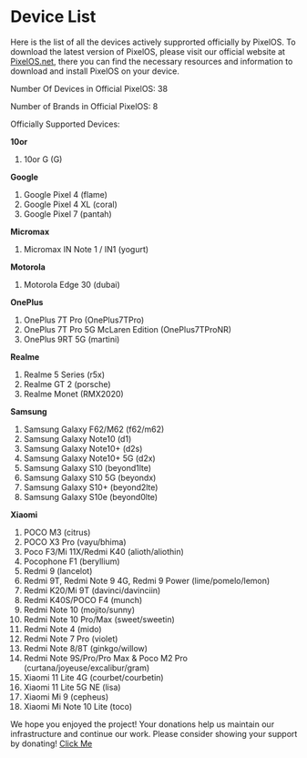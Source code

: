 # Device List
Here is the list of all the devices actively supprorted officially by PixelOS. To download the latest version of PixelOS, please visit our official website at [PixelOS.net](PixelOS.net), there you can find the necessary resources and information to download and install PixelOS on your device.

Number Of Devices in Official PixelOS: 38

Number of Brands in Official PixelOS: 8

Officially Supported Devices:

**10or**
1. 10or G (G)

**Google**
1. Google Pixel 4 (flame)
2. Google Pixel 4 XL (coral)
3. Google Pixel 7 (pantah)

**Micromax**
1. Micromax IN Note 1 / IN1 (yogurt)

**Motorola**
1. Motorola Edge 30 (dubai)

**OnePlus**
1. OnePlus 7T Pro (OnePlus7TPro)
2. OnePlus 7T Pro 5G McLaren Edition (OnePlus7TProNR)
3. OnePlus 9RT 5G (martini)

**Realme**
1. Realme 5 Series (r5x)
2. Realme GT 2 (porsche)
3. Realme Monet (RMX2020)

**Samsung**
1. Samsung Galaxy F62/M62 (f62/m62)
2. Samsung Galaxy Note10 (d1)
3. Samsung Galaxy Note10+ (d2s)
4. Samsung Galaxy Note10+ 5G (d2x)
5. Samsung Galaxy S10 (beyond1lte)
6. Samsung Galaxy S10 5G (beyondx)
7. Samsung Galaxy S10+ (beyond2lte)
8. Samsung Galaxy S10e (beyond0lte)

**Xiaomi**
1. POCO M3 (citrus)
2. POCO X3 Pro (vayu/bhima)
3. Poco F3/Mi 11X/Redmi K40 (alioth/aliothin)
4. Pocophone F1 (beryllium)
5. Redmi 9 (lancelot)
6. Redmi 9T, Redmi Note 9 4G, Redmi 9 Power (lime/pomelo/lemon)
7. Redmi K20/Mi 9T (davinci/davinciin)
8. Redmi K40S/POCO F4 (munch)
9. Redmi Note 10 (mojito/sunny)
10. Redmi Note 10 Pro/Max (sweet/sweetin)
11. Redmi Note 4 (mido)
12. Redmi Note 7 Pro (violet)
13. Redmi Note 8/8T (ginkgo/willow)
14. Redmi Note 9S/Pro/Pro Max & Poco M2 Pro (curtana/joyeuse/excalibur/gram)
15. Xiaomi 11 Lite 4G (courbet/courbetin)
16. Xiaomi 11 Lite 5G NE (lisa)
17. Xiaomi Mi 9 (cepheus)
18. Xiaomi Mi Note 10 Lite (toco)

We hope you enjoyed the project! Your donations help us maintain our infrastructure and continue our work. Please consider showing your support by donating! [Click Me](https://wiki.pixelos.net/docs/donate)